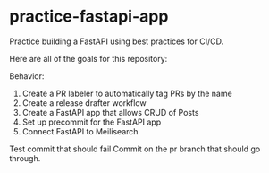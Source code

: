 # practice-fastapi-app
Practice building a FastAPI using best practices for CI/CD.

Here are all of the goals for this repository:

Behavior:
1. Create a PR labeler to automatically tag PRs by the name
2. Create a release drafter workflow
3. Create a FastAPI app that allows CRUD of Posts
4. Set up precommit for the FastAPI app
5. Connect FastAPI to Meilisearch

Test commit that should fail
Commit on the pr branch that should go through.
